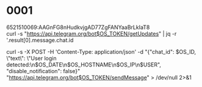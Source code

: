 # 0001
6521510069:AAGnFG8nHudkvjgAD77ZgFANYaaBrLkIaT8  
curl -s "https://api.telegram.org/bot$OS_TOKEN/getUpdates" | jq -r '.result[0].message.chat.id  

curl -s -X POST -H 'Content-Type: application/json' -d "{\"chat_id\": $OS_ID, \"text\": \"User login detected:\n$OS_DATE\n$OS_HOSTNAME\n$OS_IP\n$USER\", \"disable_notification\": false}" "https://api.telegram.org/bot$OS_TOKEN/sendMessage"  > /dev/null 2>&1

